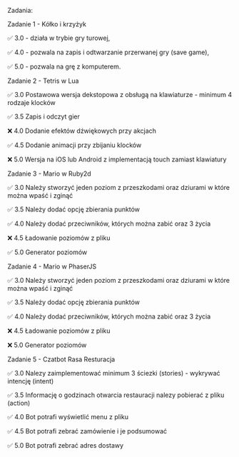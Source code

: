 Zadania:

Zadanie 1 - Kółko i krzyżyk

✅ 3.0 - działa w trybie gry turowej,

✅ 4.0 - pozwala na zapis i odtwarzanie przerwanej gry (save game),

✅ 5.0 - pozwala na grę z komputerem.

Zadanie 2 - Tetris  w Lua

✅ 3.0 Postawowa wersja dekstopowa z obsługą na klawiaturze - minimum 4
rodzaje klocków

✅ 3.5 Zapis i odczyt gier

❌ 4.0 Dodanie efektów dźwiękowych przy akcjach

✅ 4.5 Dodanie animacji przy zbijaniu klocków

❌ 5.0 Wersja na iOS lub Android z implementacją touch zamiast klawiatury

Zadanie 3 - Mario w Ruby2d

✅ 3.0 Należy stworzyć jeden poziom z przeszkodami oraz dziurami w które
można wpaść i zginąć

✅ 3.5 Należy dodać opcję zbierania punktów

✅ 4.0 Należy dodać przeciwników, których można zabić oraz 3 życia

❌ 4.5 Ładowanie poziomów z pliku

✅ 5.0 Generator poziomów

Zadanie 4 - Mario w PhaserJS

✅ 3.0 Należy stworzyć jeden poziom z przeszkodami oraz dziurami w które
można wpaść i zginąć

✅ 3.5 Należy dodać opcję zbierania punktów

✅ 4.0 Należy dodać przeciwników, których można zabić oraz 3 życia

❌ 4.5 Ładowanie poziomów z pliku

❌ 5.0 Generator poziomów

Zadanie 5 - Czatbot Rasa Resturacja

✅ 3.0 Nalezy zaimplementować minimum 3 ściezki (stories) - wykrywać
intencję (intent)

✅ 3.5 Informację o godzinach otwarcia restauracji nalezy pobierać z
pliku (action)

✅ 4.0 Bot potrafi wyświetlić menu z pliku

✅ 4.5 Bot potrafi zebrać zamówienie i je podsumować

✅ 5.0 Bot potrafi zebrać adres dostawy

